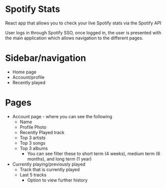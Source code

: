 # Spotify Stats
React app that allows you to check your live Spotify stats via the Spotify API

User logs in through Spotify SSO, once logged in, the user is presented with the main application which allows navigation to the different pages.

# Sidebar/navigation
* Home page
* Account/profile
* Recently played

# Pages
* Account page - where you can see the following
    * Name
    * Profile Photo
    * Recently Played track
    * Top 3 artists
    * Top 3 songs
    * Top 3 albums
        * You can see filter these to short term (4 weeks), medium term (6 months), and long term (1 year)
* Currently playing/previously played
    * Track that is currently played
    * Last 5 tracks
        * Option to view further history
